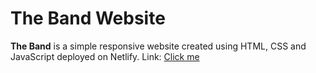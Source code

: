 # The Band Website

**The Band** is a simple responsive website created using HTML, CSS and JavaScript deployed on Netlify.
Link: [Click me](https://musicband.netlify.com)
